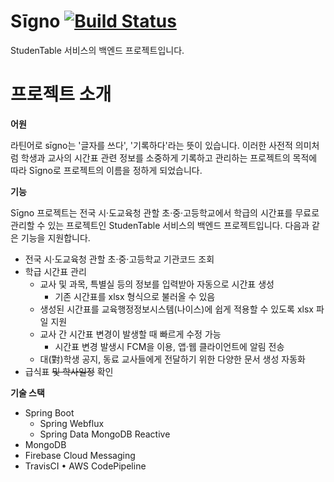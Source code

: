 # Sīgno [![Build Status](https://travis-ci.com/spike-team/Signo.svg?branch=master)](https://travis-ci.com/spike-team/Signo)
StudenTable 서비스의 백엔드 프로젝트입니다.

# 프로젝트 소개
**어원**

라틴어로 sīgno는 '글자를 쓰다', '기록하다'라는 뜻이 있습니다. 이러한 사전적 의미처럼 학생과 교사의 시간표 관련 정보를 소중하게 기록하고 관리하는 프로젝트의 목적에 따라 Sīgno로 프로젝트의 이름을 정하게 되었습니다.

**기능**

Sīgno 프로젝트는 전국 시·도교육청 관할 초·중·고등학교에서 학급의 시간표를 무료로 관리할 수 있는 프로젝트인 StudenTable 서비스의 백엔드 프로젝트입니다. 다음과 같은 기능을 지원합니다.

- 전국 시·도교육청 관할 초·중·고등학교 기관코드 조회
- 학급 시간표 관리
  - 교사 및 과목, 특별실 등의 정보를 입력받아 자동으로 시간표 생성
    - 기존 시간표를 xlsx 형식으로 불러올 수 있음
  - 생성된 시간표를 교육행정정보시스템(나이스)에 쉽게 적용할 수 있도록 xlsx 파일 지원
  - 교사 간 시간표 변경이 발생할 때 빠르게 수정 가능
    - 시간표 변경 발생시 FCM을 이용, 앱·웹 클라이언트에 알림 전송
  - 대(對)학생 공지, 동료 교사들에게 전달하기 위한 다양한 문서 생성 자동화
- 급식표 ~~및 학사일정~~ 확인

**기술 스택**

- Spring Boot
  - Spring Webflux
  - Spring Data MongoDB Reactive
- MongoDB
- Firebase Cloud Messaging
- TravisCI • AWS CodePipeline
